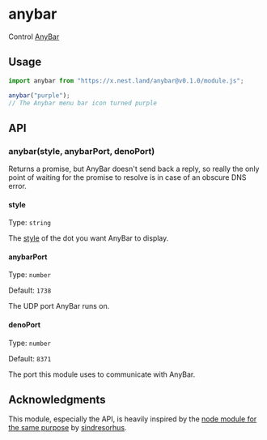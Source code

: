 # anybar

Control [AnyBar](https://github.com/tonsky/AnyBar)

## Usage

```js
import anybar from "https://x.nest.land/anybar@v0.1.0/module.js";

anybar("purple");
// The Anybar menu bar icon turned purple
```

## API

### anybar(style, anybarPort, denoPort)

Returns a promise, but AnyBar doesn't send back a reply, so really the only point of waiting for the promise to resolve is in case of an obscure DNS error.

#### style

Type: `string`

The [style](https://github.com/tonsky/AnyBar#usage) of the dot you want AnyBar to display.

#### anybarPort

Type: `number`

Default: `1738`

The UDP port AnyBar runs on.

#### denoPort

Type: `number`

Default: `8371`

The port this module uses to communicate with AnyBar.

## Acknowledgments

This module, especially the API, is heavily inspired by the [node module for the same purpose](https://github.com/sindresorhus/anybar) by [sindresorhus](https://github.com/sindresorhus).
